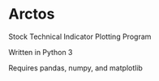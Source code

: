 # Arctos
Stock Technical Indicator Plotting Program

Written in Python 3

Requires pandas, numpy, and matplotlib
